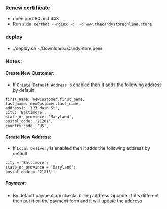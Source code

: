 ### Renew certificate
- open port 80 and 443
- Run `sudo certbot --nginx -d  -d www.thecandystoreonline.store`

### deploy
- ./deploy.sh ~/Downloads/CandyStore.pem <IP> <store hash> <token>

### Notes:
#### Create New Customer:
- If `Create Default Address` is enabled then it adds the following address by default
```
first_name: newCustomer.first_name,
last_name: newCustomer.last_name,
address1: '123 Main St',
city: 'Baltimore',
state_or_province: 'Maryland',
postal_code: '21201',
country_code: 'US',
```

#### Create New Address:
- If `Local Delivery` is enabled then it adds the following address by default
```
city = 'Baltimore';
state_or_province = 'Maryland';
postal_code = '21215';
```

##### Payment:
- By default payment api checks billing address zipcode. if it's different then put it on the 
payment form and it will update the address